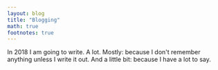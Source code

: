 ```yaml
---
layout: blog
title: "Blogging"
math: true
footnotes: true
---
```


In 2018 I am going to write. A lot. Mostly: because I don't remember anything unless I write it out. And a little bit: because I have a lot to say.